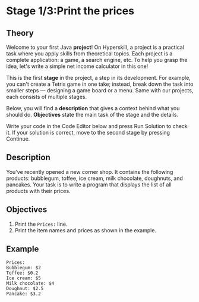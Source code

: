 
# Stage 1/3:Print the prices

## Theory
Welcome to your first Java **project**! On Hyperskill, a project is a practical task where you apply skills from theoretical topics. Each project is a complete application: a game, a search engine, etc. To help you grasp the idea, let's write a simple net income calculator in this one!

This is the first **stage** in the project, a step in its development. For example, you can't create a Tetris game in one take; instead, break down the task into smaller steps — designing a game board or a menu. Same with our projects, each consists of multiple stages.

Below, you will find a **description** that gives a context behind what you should do. **Objectives** state the main task of the stage and the details.

Write your code in the Code Editor below and press Run Solution to check it. If your solution is correct, move to the second stage by pressing Continue.


## Description
You've recently opened a new corner shop. It contains the following products: bubblegum, toffee, ice cream, milk chocolate, doughnuts, and pancakes. Your task is to write a program that displays the list of all products with their prices.

## Objectives
1. Print the `Prices:` line.
2. Print the item names and prices as shown in the example.

## Example
```text
Prices:
Bubblegum: $2
Toffee: $0.2
Ice cream: $5
Milk chocolate: $4
Doughnut: $2.5
Pancake: $3.2
```
